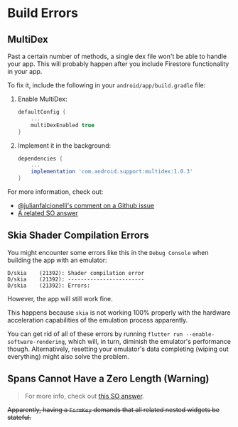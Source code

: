 # Build Errors

## MultiDex

Past a certain number of methods, a single dex file won't be able to handle your app. This will probably happen after you include Firestore functionality in your app.

To fix it, include the following in your `android/app/build.gradle` file:

1. Enable MultiDex:
    ```gradle
    defaultConfig {
        ...
        multiDexEnabled true
    }
    ```
1. Implement it in the background:
    ```gradle
    dependencies {
        ...
        implementation 'com.android.support:multidex:1.0.3'
    }
    ```

For more information, check out:

- [@julianfalcionelli's comment on a Github issue](https://github.com/flutter/flutter/issues/28770#issuecomment-499432909)
- [A related SO answer](https://stackoverflow.com/a/27284064/4756173)

## Skia Shader Compilation Errors

You might encounter some errors like this in the `Debug Console` when building the app with an emulator:

```none
D/skia    (21392): Shader compilation error
D/skia    (21392): ------------------------
D/skia    (21392): Errors:
```

However, the app will still work fine.

This happens because `skia` is not working 100% properly with the hardware acceleration capabilities of the emulation process apparently.

You can get rid of all of these errors by running `flutter run --enable-software-rendering`, which will, in turn, diminish the emulator's performance though. Alternatively, resetting your emulator's data completing (wiping out everything) might also solve the problem.

## Spans Cannot Have a Zero Length (Warning)

> For more info, check out [this SO answer](https://stackoverflow.com/a/56621852/4756173).

~~Apparently, having a `FormKey` demands that all related nested widgets be stateful.~~